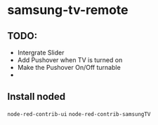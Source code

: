 # samsung-tv-remote

## TODO:
- Intergrate Slider
- Add Pushover when TV is turned on
- Make the Pushover On/Off turnable
- 
## Install noded
```node-red-contrib-ui```
```node-red-contrib-samsungTV```
